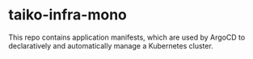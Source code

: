# taiko-infra-mono

This repo contains application manifests, which are used by ArgoCD to declaratively and automatically manage a Kubernetes cluster.
